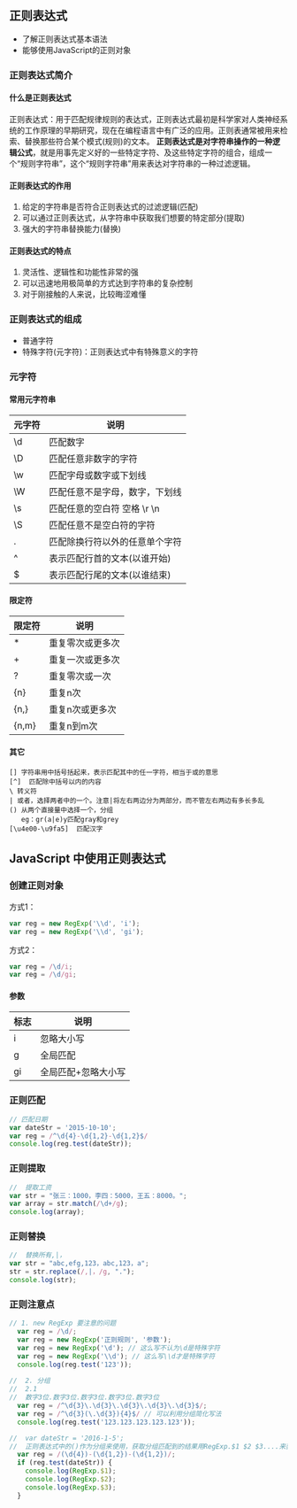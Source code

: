 

## 正则表达式

- 了解正则表达式基本语法
- 能够使用JavaScript的正则对象

### 正则表达式简介

#### 什么是正则表达式

正则表达式：用于匹配规律规则的表达式，正则表达式最初是科学家对人类神经系统的工作原理的早期研究，现在在编程语言中有广泛的应用。正则表通常被用来检索、替换那些符合某个模式(规则)的文本。
**正则表达式是对字符串操作的一种逻辑公式**，就是用事先定义好的一些特定字符、及这些特定字符的组合，组成一个“规则字符串”，这个“规则字符串”用来表达对字符串的一种过滤逻辑。

#### 正则表达式的作用

1. 给定的字符串是否符合正则表达式的过滤逻辑(匹配)
2. 可以通过正则表达式，从字符串中获取我们想要的特定部分(提取)
3. 强大的字符串替换能力(替换)

#### 正则表达式的特点

1. 灵活性、逻辑性和功能性非常的强
2. 可以迅速地用极简单的方式达到字符串的复杂控制
3. 对于刚接触的人来说，比较晦涩难懂



### 正则表达式的组成

- 普通字符
- 特殊字符(元字符)：正则表达式中有特殊意义的字符

### 元字符

#### 常用元字符串

| 元字符 | 说明                           |
| ------ | ------------------------------ |
| \d     | 匹配数字                       |
| \D     | 匹配任意非数字的字符           |
| \w     | 匹配字母或数字或下划线         |
| \W     | 匹配任意不是字母，数字，下划线 |
| \s     | 匹配任意的空白符 空格 \r \n    |
| \S     | 匹配任意不是空白符的字符       |
| .      | 匹配除换行符以外的任意单个字符 |
| ^      | 表示匹配行首的文本(以谁开始)   |
| $      | 表示匹配行尾的文本(以谁结束)   |

#### 限定符

| 限定符   | 说明       |
| ----- | -------- |
| *     | 重复零次或更多次 |
| +     | 重复一次或更多次 |
| ?     | 重复零次或一次  |
| {n}   | 重复n次     |
| {n,}  | 重复n次或更多次 |
| {n,m} | 重复n到m次   |

#### 其它

```
[] 字符串用中括号括起来，表示匹配其中的任一字符，相当于或的意思
[^]  匹配除中括号以内的内容
\ 转义符
| 或者，选择两者中的一个。注意|将左右两边分为两部分，而不管左右两边有多长多乱
() 从两个直接量中选择一个，分组
   eg：gr(a|e)y匹配gray和grey
[\u4e00-\u9fa5]  匹配汉字
```

## JavaScript 中使用正则表达式

### 创建正则对象

方式1：

```javascript
var reg = new RegExp('\\d', 'i');   
var reg = new RegExp('\\d', 'gi');
```

方式2：

```javascript
var reg = /\d/i;                     
var reg = /\d/gi;
```

#### 参数

| 标志   | 说明         |
| ---- | ---------- |
| i    | 忽略大小写      |
| g    | 全局匹配       |
| gi   | 全局匹配+忽略大小写 |

### 正则匹配

```javascript
// 匹配日期
var dateStr = '2015-10-10';
var reg = /^\d{4}-\d{1,2}-\d{1,2}$/
console.log(reg.test(dateStr));
```

### 正则提取

```javascript
//  提取工资
var str = "张三：1000，李四：5000，王五：8000。";
var array = str.match(/\d+/g);
console.log(array);
```

### 正则替换

```javascript
//  替换所有,|，
var str = "abc,efg,123，abc,123，a";
str = str.replace(/,|，/g, ".");
console.log(str);
```



### 正则注意点

```js
// 1. new RegExp 要注意的问题
  var reg = /\d/;
  var reg = new RegExp('正则规则', '参数');
  var reg = new RegExp('\d'); // 这么写不认为\d是特殊字符
  var reg = new RegExp('\\d'); // 这么写\\d才是特殊字符
  console.log(reg.test('123'));
  
//  2. 分组
//  2.1 
//  数字3位.数字3位.数字3位.数字3位.数字3位
  var reg = /^\d{3}\.\d{3}\.\d{3}\.\d{3}\.\d{3}$/;
  var reg = /^\d{3}(\.\d{3}){4}$/ // 可以利用分组简化写法
  console.log(reg.test('123.123.123.123.123'));

//  var dateStr = '2016-1-5';
//  正则表达式中的()作为分组来使用，获取分组匹配到的结果用RegExp.$1 $2 $3....来获取
  var reg = /(\d{4})-(\d{1,2})-(\d{1,2})/;
  if (reg.test(dateStr)) {
    console.log(RegExp.$1);
    console.log(RegExp.$2);
    console.log(RegExp.$3);
  }
```





